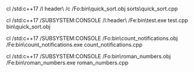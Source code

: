 cl /std:c++17 /I header\ /c /Fo:bin\quick_sort.obj sorts\quick_sort.cpp

cl /std:c++17 /SUBSYSTEM:CONSOLE /I:header\  /Fe:bin\test.exe test.cpp bin\quick_sort.obj

cl /std:c++17 /SUBSYSTEM:CONSOLE /Fo:bin\count_notifications.obj /Fe:bin\count_notifications.exe count_notifications.cpp

cl /std:c++17 /SUBSYSTEM:CONSOLE /Fo:bin\roman_numbers.obj /Fe:bin\roman_numbers.exe roman_numbers.cpp